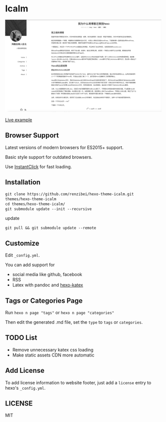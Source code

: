 # Icalm

![icalm](./blog_demo_small.jpg)



[Live example](https://renzibei.com)

## Browser Support

Latest versions of modern browsers for ES2015+ support.

Basic style support for outdated browsers.

Use [InstantClick](instantclick.io) for fast loading.

## Installation

```
git clone https://github.com/renzibei/hexo-theme-icalm.git themes/hexo-theme-icalm
cd themes/hexo-theme-icalm/
git submodule update --init --recursive
```

update

```
git pull && git submodule update --remote
```

## Customize

Edit `_config.yml`.

You can add support for

- social media like github, facebook
- RSS
- Latex with pandoc and [hexo-katex](https://github.com/thcd/hexo-katex)

## Tags or Categories Page

Run `hexo n page "tags"` or `hexo n page "categories"`

Then edit the generated .md file, set the `type` to `tags` or `categories`.

## TODO List

- Remove unnecessary katex css loading
- Make static assets CDN more automatic

## Add License

To add license information to website footer, just add a `license` entry to hexo's `_config.yml`.

## LICENSE

MIT
